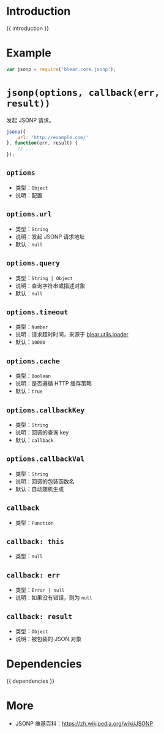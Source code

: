 # Introduction
{{ introduction }}





# Example
```js
var jsonp = require('blear.core.jsonp');
```




# `jsonp(options, callback(err, result))`
发起 JSONP 请求。
```js
jsonp({
    url: 'http://example.com/'
}, function(err, result) {
    // ...
});
```

## `options`
- 类型：`Object`
- 说明：配置

## `options.url`
- 类型：`String`
- 说明：发起 JSONP 请求地址
- 默认：`null`

## `options.query`
- 类型：`String | Object`
- 说明：查询字符串或描述对象
- 默认：`null`

## `options.timeout`
- 类型：`Number`
- 说明：请求超时时间，来源于 [blear.utils.loader](/utils/loader.md)
- 默认：`10000`

## `options.cache`
- 类型：`Boolean`
- 说明：是否遵循 HTTP 缓存策略
- 默认：`true`

## `options.callbackKey`
- 类型：`String`
- 说明：回调的查询 key
- 默认：`callback`

## `options.callbackVal`
- 类型：`String`
- 说明：回调的包装函数名
- 默认：自动随机生成

## `callback`
- 类型：`Function`

## `callback: this`
- 类型：`null`

## `callback: err`
- 类型：`Error | null`
- 说明：如果没有错误，则为 `null`

## `callback: result`
- 类型：`Object`
- 说明：被包装的 JSON 对象




# Dependencies
{{ dependencies }}





# More
- JSONP 维基百科：<https://zh.wikipedia.org/wiki/JSONP>


